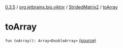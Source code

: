 [0.3.5](../../index.md) / [org.jetbrains.bio.viktor](../index.md) / [StridedMatrix2](index.md) / [toArray](.)

# toArray

`fun toArray(): Array<DoubleArray>` [(source)](https://github.com/JetBrains-Research/viktor/blob/0.3.5/src/main/kotlin/org/jetbrains/bio/viktor/StridedMatrix2.kt#L154)